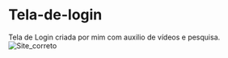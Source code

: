 # Tela-de-login
Tela de Login criada por mim com auxilio de vídeos e pesquisa. 
![Site_correto](https://user-images.githubusercontent.com/113397367/203149028-95b27eb4-7483-4ba0-b9da-63104b80b9be.gif)

